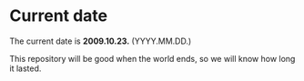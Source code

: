 # Current date

The current date is **2009.10.23.** (YYYY.MM.DD.)

This repository will be good when the world ends, so we will know how long it lasted.